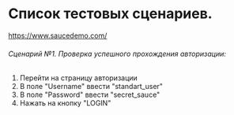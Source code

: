 # Список тестовых сценариев.
https://www.saucedemo.com/
###### Сценарий №1.  Проверка успешного прохождения авторизации:
1. Перейти на страницу авторизации 
2. В поле "Username" ввести "standart_user"
3. В поле "Password" ввести "secret_sauce"
4. Нажать на кнопку "LOGIN"
